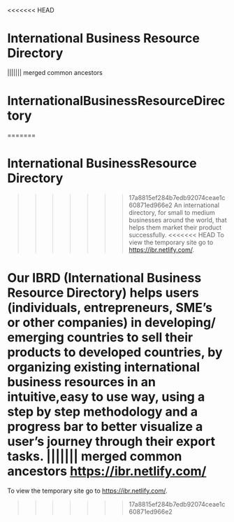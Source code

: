 <<<<<<< HEAD
# International Business Resource Directory
||||||| merged common ancestors
# InternationalBusinessResourceDirectory
=======
# International BusinessResource Directory
>>>>>>> 17a8815ef284b7edb92074ceae1c60871ed966e2
An international directory, for small to medium businesses around the world, that helps them market their product successfully.
<<<<<<< HEAD
To view the temporary site go to https://ibr.netlify.com/.

Our IBRD (International Business Resource Directory) helps users (individuals, entrepreneurs, SME’s or other companies) in developing/ emerging countries to sell their products to developed countries, by organizing existing international business resources in an intuitive,easy to use way, using a step by step methodology and a progress bar to better visualize a user’s journey through their export tasks. 
||||||| merged common ancestors
https://ibr.netlify.com/
=======
To view the temporary site go to https://ibr.netlify.com/.
>>>>>>> 17a8815ef284b7edb92074ceae1c60871ed966e2
